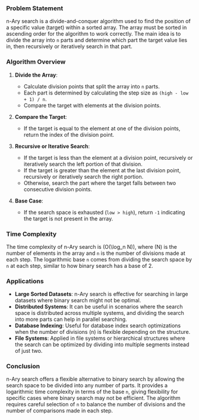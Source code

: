 ### Problem Statement

n-Ary search is a divide-and-conquer algorithm used to find the position of a specific value (target) within a sorted array. The array must be sorted in ascending order for the algorithm to work correctly. The main idea is to divide the array into `n` parts and determine which part the target value lies in, then recursively or iteratively search in that part.

### Algorithm Overview

1. **Divide the Array**:
   - Calculate division points that split the array into `n` parts.
   - Each part is determined by calculating the step size as `(high - low + 1) / n`.
   - Compare the target with elements at the division points.

2. **Compare the Target**:
   - If the target is equal to the element at one of the division points, return the index of the division point.
   
3. **Recursive or Iterative Search**:
   - If the target is less than the element at a division point, recursively or iteratively search the left portion of that division.
   - If the target is greater than the element at the last division point, recursively or iteratively search the right portion.
   - Otherwise, search the part where the target falls between two consecutive division points.

4. **Base Case**:
   - If the search space is exhausted (`low > high`), return `-1` indicating the target is not present in the array.

### Time Complexity

The time complexity of n-Ary search is \(O(\log_n N)\), where \(N\) is the number of elements in the array and `n` is the number of divisions made at each step. The logarithmic base `n` comes from dividing the search space by `n` at each step, similar to how binary search has a base of 2.

### Applications

- **Large Sorted Datasets**: n-Ary search is effective for searching in large datasets where binary search might not be optimal. 
- **Distributed Systems**: It can be useful in scenarios where the search space is distributed across multiple systems, and dividing the search into more parts can help in parallel searching.
- **Database Indexing**: Useful for database index search optimizations when the number of divisions (n) is flexible depending on the structure.
- **File Systems**: Applied in file systems or hierarchical structures where the search can be optimized by dividing into multiple segments instead of just two.

### Conclusion

n-Ary search offers a flexible alternative to binary search by allowing the search space to be divided into any number of parts. It provides a logarithmic time complexity in terms of the base `n`, giving flexibility for specific cases where binary search may not be efficient. The algorithm requires careful selection of `n` to balance the number of divisions and the number of comparisons made in each step.
